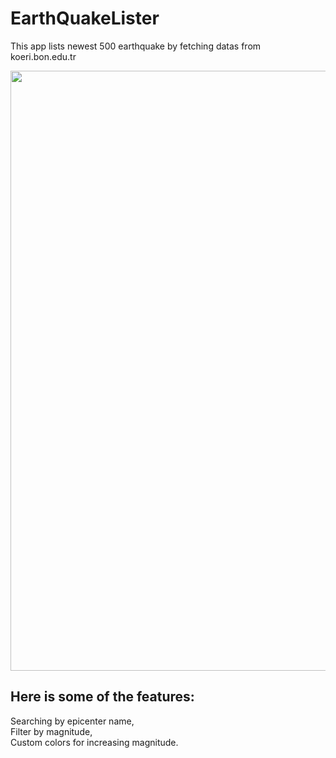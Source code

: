 # EarthQuakeLister
This app lists newest 500 earthquake by fetching datas from koeri.bon.edu.tr 


<img src="EarthQuake.gif" width="540" height="960">


## Here is some of the features:  
  Searching by epicenter name,  
  Filter by magnitude,  
  Custom colors for increasing magnitude.  
  
